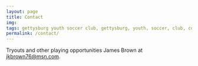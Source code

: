```yaml
---
layout: page
title: Contact
img: 
tags: gettysburg youth soccer club, gettysburg, youth, soccer, club, contact
permalink: /contact/
---
```

Tryouts and other playing opportunities James Brown at <a href="mailto:jkbrown76@msn.com">jkbrown76@msn.com</a>.